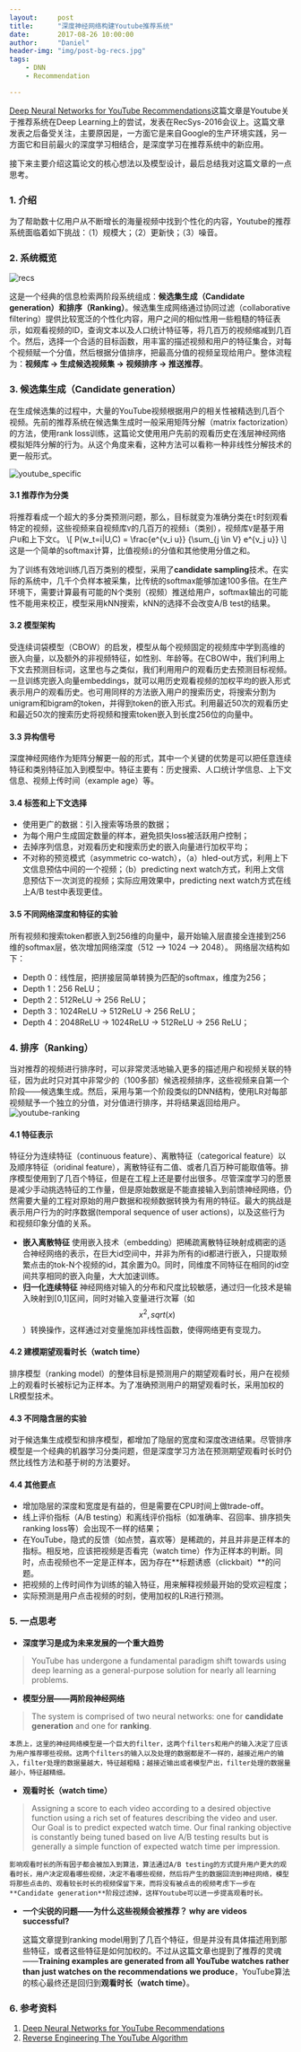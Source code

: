 ```yaml
---
layout:     post
title:      "深度神经网络构建Youtube推荐系统"
date:       2017-08-26 10:00:00
author:     "Daniel"
header-img: "img/post-bg-recs.jpg"
tags:
    - DNN
    - Recommendation

---
```



[Deep Neural Networks for YouTube Recommendations](https://research.google.com/pubs/archive/45530.pdf)这篇文章是Youtube关于推荐系统在Deep Learning上的尝试，发表在RecSys-2016会议上。这篇文章发表之后备受关注，主要原因是，一方面它是来自Google的生产环境实践，另一方面它和目前最火的深度学习相结合，是深度学习在推荐系统中的新应用。

接下来主要介绍这篇论文的核心想法以及模型设计，最后总结我对这篇文章的一点思考。 

### 1. 介绍
为了帮助数十亿用户从不断增长的海量视频中找到个性化的内容，Youtube的推荐系统面临着如下挑战：（1）规模大；（2）更新快；（3）噪音。

### 2. 系统概览

![recs](/img/in-post/youtube-rec/youtube_general1.png)

这是一个经典的信息检索两阶段系统组成：**候选集生成（Candidate generation）**和**排序（Ranking）**。候选集生成网络通过协同过滤（collaborative filtering）提供比较宽泛的个性化内容，用户之间的相似性用一些粗糙的特征表示，如观看视频的ID，查询文本以及人口统计特征等，将几百万的视频缩减到几百个。然后，选择一个合适的目标函数，用丰富的描述视频和用户的特征集合，对每个视频赋一个分值，然后根据分值排序，把最高分值的视频呈现给用户。整体流程为：**视频库 -> 生成候选视频集 -> 视频排序 -> 推送推荐**。

### 3. 候选集生成（Candidate generation）
在生成候选集的过程中，大量的YouTube视频根据用户的相关性被精选到几百个视频。先前的推荐系统在候选集生成时一般采用矩阵分解（matrix factorization）的方法，使用rank loss训练，这篇论文使用用户先前的观看历史在浅层神经网络模拟矩阵分解的行为。从这个角度来看，这种方法可以看称一种非线性分解技术的更一般形式。

![youtube_specific](/img/in-post/youtube-rec/youtube_specific.png)


#### 3.1 推荐作为分类
将推荐看成一个超大的多分类预测问题，那么，目标就变为准确分类在`t`时刻观看特定的视频，这些视频来自视频库`V`的几百万的视频`i`（类别），视频库`V`是基于用户`U`和上下文`C`。
\\[ P(w_t=i|U,C) = \frac{e^{v_i u}} {\sum_{j \in V} e^{v_j u}} \\]
这是一个简单的softmax计算，比值视频`i`的分值和其他使用分值之和。

为了训练有效地训练几百万类别的模型，采用了**candidate sampling**技术。在实际的系统中，几千个负样本被采集，比传统的softmax能够加速100多倍。在生产环境下，需要计算最有可能的N个类别（视频）推送给用户，softmax输出的可能性不能用来校正，模型采用kNN搜索，kNN的选择不会改变A/B test的结果。

#### 3.2 模型架构
受连续词袋模型（CBOW）的启发，模型从每个视频固定的视频库中学到高维的嵌入向量，以及额外的非视频特征，如性别、年龄等。在CBOW中，我们利用上下文去预测目标词，这里也与之类似，我们利用用户的观看历史去预测目标视频。一旦训练完嵌入向量embeddings，就可以用历史观看视频的加权平均的嵌入形式表示用户的观看历史。也可用同样的方法嵌入用户的搜索历史，将搜索分割为unigram和bigram的token，并得到token的嵌入形式。利用最近50次的观看历史和最近50次的搜索历史将视频和搜索token嵌入到长度256位的向量中。

#### 3.3 异构信号
深度神经网络作为矩阵分解更一般的形式，其中一个关键的优势是可以把任意连续特征和类别特征加入到模型中。特征主要有：历史搜索、人口统计学信息、上下文信息、视频上传时间（example age）等。

#### 3.4 标签和上下文选择
-	使用更广的数据：引入搜索等场景的数据；
-	为每个用户生成固定数量的样本，避免损失loss被活跃用户控制；
-	去掉序列信息，对观看历史和搜索历史的嵌入向量进行加权平均；
-	不对称的预览模式（asymmetric co-watch），（a）hled-out方式，利用上下文信息预估中间的一个视频；（b）predicting next watch方式，利用上文信息预估下一次浏览的视频；实际应用效果中，predicting next watch方式在线上A/B test中表现更佳。

#### 3.5 不同网络深度和特征的实验
所有视频和搜索token都嵌入到256维的向量中，最开始输入层直接全连接到256维的softmax层，依次增加网络深度（512  -->  1024  -->  2048）。
网络层次结构如下：
-	Depth 0：线性层，把拼接层简单转换为匹配的softmax，维度为256；
-	Depth 1：256 ReLU；
-	Depth 2：512ReLU -> 256 ReLU；
-	Depth 3：1024ReLU -> 512ReLU -> 256 ReLU；
-	Depth 4：2048ReLU -> 1024ReLU -> 512ReLU -> 256 ReLU；

### 4. 排序（Ranking）
当对推荐的视频进行排序时，可以非常灵活地输入更多的描述用户和视频关联的特征，因为此时只对其中非常少的（100多部）候选视频排序，这些视频来自第一个阶段——候选集生成。然后，采用与第一个阶段类似的DNN结构，使用LR对每部视频赋予一个独立的分值，对分值进行排序，并将结果返回给用户。
![youtube-ranking](/img/in-post/youtube-rec/youtube-ranking.png)


#### 4.1 特征表示
特征分为连续特征（continuous feature）、离散特征（categorical feature）以及顺序特征（oridinal feature），离散特征有二值、或者几百万种可能取值等。排序模型使用到了几百个特征，但是在工程上还是要付出很多。尽管深度学习的愿景是减少手动挑选特征的工作量，但是原始数据是不能直接输入到前馈神经网络，仍然需要大量的工程对原始的用户数据和视频数据转换为有用的特征。最大的挑战是表示用户行为的时序数据(temporal sequence of user actions)，以及这些行为和视频印象分值的关系。

-	**嵌入离散特征**
使用嵌入技术（embedding）把稀疏离散特征映射成稠密的适合神经网络的表示，在巨大id空间中，并非为所有的id都进行嵌入，只提取频繁点击的tok-N个视频的id，其余置为0。同时，同维度不同特征在相同的id空间共享相同的嵌入向量，大大加速训练。
-	**归一化连续特征**
神经网络对输入的分布和尺度比较敏感，通过归一化技术是输入映射到[0,1]区间，同时对输入变量进行次幂（如$$x^2, sqrt(x)$$）转换操作，这样通过对变量施加非线性函数，使得网络更有变现力。

#### 4.2 建模期望观看时长（watch time）
排序模型（ranking model）的整体目标是预测用户的期望观看时长，用户在视频上的观看时长被标记为正样本。为了准确预测用户的期望观看时长，采用加权的LR模型技术。

#### 4.3 不同隐含层的实验
对于候选集生成模型和排序模型，都增加了隐层的宽度和深度改进结果。尽管排序模型是一个经典的机器学习分类问题，但是深度学习方法在预测期望观看时长时仍然比线性方法和基于树的方法要好。

#### 4.4 其他要点
-	增加隐层的深度和宽度是有益的，但是需要在CPU时间上做trade-off。
-	线上评价指标（A/B testing）和离线评价指标（如准确率、召回率、排序损失ranking loss等）会出现不一样的结果；
-	在YouTube，隐式的反馈（如点赞，喜欢等）是稀疏的，并且并非是正样本的指标。相反地，应该把视频是否看完（watch time）作为正样本的判断。同时，点击视频也不一定是正样本，因为存在**标题诱惑（clickbait）**的问题。
-	把视频的上传时间作为训练的输入特征，用来解释视频最开始的受欢迎程度；
-	实际预测是用户点击视频的时刻，使用加权的LR进行预测。

### 5. 一点思考
* **深度学习是成为未来发展的一个重大趋势**
> YouTube has undergone a fundamental paradigm shift towards using deep learning as a general-purpose solution for nearly all learning problems.

* **模型分层——两阶段神经网络**
> The system is comprised of two neural networks: one for **candidate generation** and one for **ranking**.

    本质上，这里的神经网络模型是一个巨大的filter，这两个filters和用户的输入决定了应该为用户推荐哪些视频。这两个filters的输入以及处理的数据都是不一样的，越接近用户的输入，filter处理的数据量越大，特征越粗糙；越接近输出或者模型产出，filter处理的数据量越小，特征越精细。

* **观看时长（watch time）**
> Assigning a score to each video according to a desired objective function using a rich set of features describing the video and user. 
> Our Goal is to predict expected watch time.
> Our final ranking objective is constantly being tuned based on live A/B testing results but is generally a simple function of expected watch time per impression.

    影响观看时长的所有因子都会被加入到算法，算法通过A/B testing的方式提升用户更大的观看时长，用户决定观看哪些视频，决定不看哪些视频，然后将产生的数据回流到神经网络，模型将那些点击的、观看较长时长的视频保留下来，而将没有被点击的视频考虑下一步在**Candidate generation**阶段过滤掉，这样Youtube可以进一步提高观看时长。

* **一个尖锐的问题——为什么这些视频会被推荐？ why are videos successful?**

    这篇文章提到ranking model用到了几百个特征，但是并没有具体描述用到那些特征，或者这些特征是如何加权的。不过从这篇文章也提到了推荐的灵魂——**Training examples are generated from all YouTube watches rather than just watches on the recommendations we produce**，YouTube算法的核心最终还是回归到**观看时长（watch time）**。


### 6. 参考资料
1. [Deep Neural Networks for YouTube Recommendations](https://research.google.com/pubs/archive/45530.pdf)
2. [Reverse Engineering The YouTube Algorithm](http://www.tubefilter.com/2017/02/16/youtube-algorithm-reverse-engineering-part-ii/)


